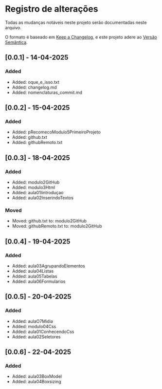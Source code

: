 # Registro de alterações

Todas as mudanças notáveis ​​neste projeto serão documentadas neste arquivo.

O formato é baseado em [Keep a Changelog](https://keepachangelog.com/en/1.1.0/),
e este projeto adere ao [Versão Semântica](https://semver.org/spec/v2.0.0.html).


## [0.0.1] - 14-04-2025

### Added

- Added: oque_e_isso.txt
- Added: changelog.md
- Added: nomenclaturas_commit.md

## [0.0.2] - 15-04-2025

### Added

- Added: pRecomecoModulo5PrimeiroProjeto
- Added: github.txt
- Added: githubRemoto.txt

## [0.0.3] - 18-04-2025

### Added

- Added: modulo2GitHub
- Added: modulo3Html
- Added: aula01Iintroduçao
- Added: aula02InserindoTextos

### Moved

- Moved: github.txt to: modulo2GitHub
- Moved: githubRemoto.txt to: modulo2GitHub

## [0.0.4] - 19-04-2025

### Added 

- Added: aula03AgrupandoElementos
- Added: aula04Listas
- Added: aula05Tabelas
- Added: aula06Formularios

## [0.0.5] - 20-04-2025

### Added

- Added: aulaO7Midia
- Added: modulo04Css
- Added: aula01ConhecendoCss
- Added: aula02Seletores

## [0.0.6] - 22-04-2025

### Added

- Added: aula03BoxModel
- Added: aula04Boxsizing